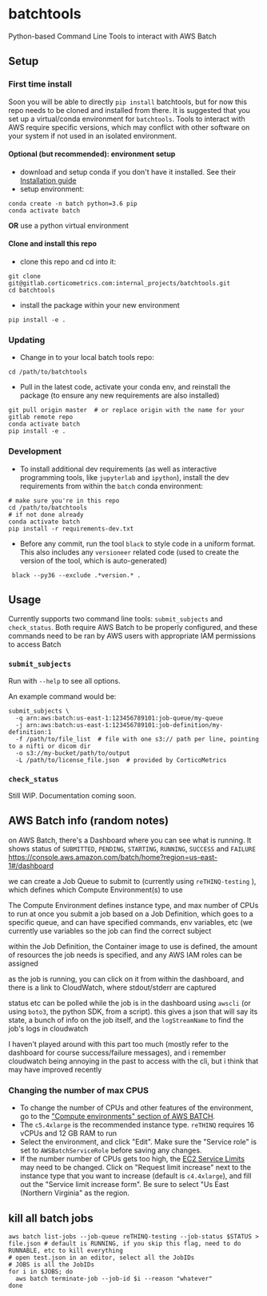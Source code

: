 # batchtools

Python-based Command Line Tools to interact with AWS Batch

## Setup
### First time install
Soon you will be able to directly `pip install` batchtools, but for now this repo needs to be cloned and installed from there.
It is suggested that you set up a virtual/conda environment for `batchtools`. 
Tools to interact with AWS require specific versions, which may conflict with other software on your system if not used in an isolated environment.
#### Optional (but recommended): environment setup

- download and setup conda if you don't have it installed. See their [Installation guide](https://conda.io/docs/user-guide/install/index.html)
- setup environment:
```
conda create -n batch python=3.6 pip
conda activate batch
```
**OR** use a python virtual environment
#### Clone and install this repo
- clone this repo and cd into it:
```
git clone git@gitlab.corticometrics.com:internal_projects/batchtools.git
cd batchtools
```
- install the package within your new environment
```
pip install -e .
```

### Updating
- Change in to your local batch tools repo:
```
cd /path/to/batchtools
```
- Pull in the latest code, activate your conda env, and reinstall the package (to ensure any new requirements are also installed)
```
git pull origin master  # or replace origin with the name for your gitlab remote repo
conda activate batch
pip install -e .
```

### Development
- To install additional dev requirements (as well as interactive programming tools, like `jupyterlab` and `ipython`), install the dev requirements from within the `batch` conda environment:
```
# make sure you're in this repo
cd /path/to/batchtools
# if not done already
conda activate batch
pip install -r requirements-dev.txt
```
- Before any commit, run the tool `black` to style code in a uniform format. This also includes any `versioneer` related code (used to create the version of the tool, which is auto-generated)
```
 black --py36 --exclude .*version.* .
```

## Usage
Currently supports two command line tools: `submit_subjects` and `check_status`. Both require AWS Batch to be properly configured, and these commands need to be ran by AWS users with appropriate IAM permissions to access Batch

### `submit_subjects`
Run with `--help` to see all options.

An example command would be:
```
submit_subjects \
  -q arn:aws:batch:us-east-1:123456789101:job-queue/my-queue
  -j arn:aws:batch:us-east-1:123456789101:job-definition/my-definition:1
  -f /path/to/file_list  # file with one s3:// path per line, pointing to a nifti or dicom dir
  -o s3://my-bucket/path/to/output
  -L /path/to/license_file.json  # provided by CorticoMetrics
```

### `check_status`
Still WIP. Documentation coming soon.


## AWS Batch info (random notes)
on AWS Batch, there's a Dashboard where you can see what is running. It shows status of `SUBMITTED`, `PENDING`, `STARTING`, `RUNNING`, `SUCCESS` and `FAILURE`
https://console.aws.amazon.com/batch/home?region=us-east-1#/dashboard

we can create a Job Queue to submit to (currently using `reTHINQ-testing` ), which defines which Compute Environment(s) to use

The Compute Environment defines instance type, and max number of CPUs to run at once
you submit a job based on a Job Definition, which goes to a specific queue, and can have specified commands, env variables, etc (we currently use variables so the job can find the correct subject

within the Job Definition, the Container image to use is defined, the amount of resources the job needs is specified, and any AWS IAM roles can be assigned

as the job is running, you can click on it from within the dashboard, and there is a link to CloudWatch, where stdout/stderr are captured

status etc can be polled while the job is in the dashboard using `awscli` (or using `boto3`, the python SDK, from a script). this gives a json that will say its state,  a bunch of info on the job itself, and the `logStreamName` to find the job's logs in cloudwatch

I haven't played around with this part too much (mostly refer to the dashboard for course success/failure messages), and i remember cloudwatch being annoying in the past to access with the cli, but i think that may have improved recently

### Changing the number of max CPUS
- To change the number of CPUs and other features of the environment, go to the ["Compute environments" section of AWS BATCH](https://console.aws.amazon.com/batch/home?region=us-east-1#/compute-environments). 
- The `c5.4xlarge` is the recommended instance type. `reTHINQ` requires 16 vCPUs and 12 GB RAM to run
- Select the environment, and click "Edit". Make sure the "Service role" is set to `AWSBatchServiceRole` before saving any changes.
- If the number number of CPUs gets too high, the [EC2 Service Limits](https://console.aws.amazon.com/ec2/v2/home?region=us-east-1#Limits:) may need to be changed. Click on "Request limit increase" next to the instance type that you want to increase (default is `c4.4xlarge`), and fill out the "Service limit increase form". Be sure to select "Us East (Northern Virginia" as the region.


## kill all batch jobs
```
aws batch list-jobs --job-queue reTHINQ-testing --job-status $STATUS > file.json # default is RUNNING, if you skip this flag, need to do RUNNABLE, etc to kill everything
# open test.json in an editor, select all the JobIDs
# JOBS is all the JobIDs
for i in $JOBS; do
  aws batch terminate-job --job-id $i --reason "whatever"
done
```
